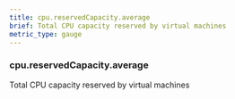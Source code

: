 ```yaml
---
title: cpu.reservedCapacity.average
brief: Total CPU capacity reserved by virtual machines
metric_type: gauge
---
```

### cpu.reservedCapacity.average

Total CPU capacity reserved by virtual machines